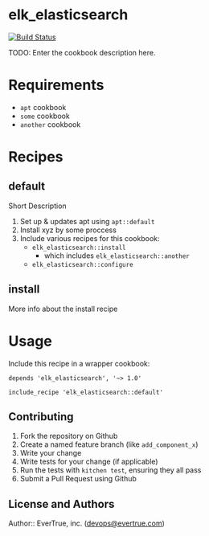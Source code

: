 # elk_elasticsearch

[![Build Status](https://travis-ci.org/evertrue/elk_elasticsearch-cookbook.svg)](https://travis-ci.org/evertrue/elk_elasticsearch-cookbook)

TODO: Enter the cookbook description here.

# Requirements

* `apt` cookbook
* `some` cookbook
* `another` cookbook


# Recipes

## default

Short Description

1. Set up & updates apt using `apt::default`
2. Install xyz by some proccess
3. Include various recipes for this cookbook:
    * `elk_elasticsearch::install`
        - which includes `elk_elasticsearch::another`
    * `elk_elasticsearch::configure`

## install

More info about the install recipe

# Usage

Include this recipe in a wrapper cookbook:

```
depends 'elk_elasticsearch', '~> 1.0'
```

```
include_recipe 'elk_elasticsearch::default'
```

## Contributing

1. Fork the repository on Github
2. Create a named feature branch (like `add_component_x`)
3. Write your change
4. Write tests for your change (if applicable)
5. Run the tests with `kitchen test`, ensuring they all pass
6. Submit a Pull Request using Github

## License and Authors

Author:: EverTrue, inc. (devops@evertrue.com)
